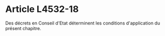 # Article L4532-18

Des décrets en Conseil d'Etat déterminent les conditions d'application du présent chapitre.